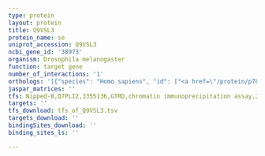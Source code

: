 ```yaml
---
type: protein
layout: protein
title: Q9VSL3
protein_name: se
uniprot_accession: Q9VSL3
ncbi_gene_id: '38973'
organism: Drosophila melanogaster
function: target gene
number_of_interactions: '1'
orthologs: '[{"species": "Homo sapiens", "id": ["<a href=\"/protein/p78417\">P78417</a>", "<a href=\"/protein/q9h4y5\">Q9H4Y5</a>"]}, {"species": "Danio rerio", "id": ["F1QN72", "F1QBZ6"]}, {"species": "Mus musculus", "id": ["<a href=\"/protein/o09131\">O09131</a>", "<a href=\"/protein/q8k2q2\">Q8K2Q2</a>"]}, {"species": "Rattus norvegicus", "id": ["A0A0G2JTY5", "<a href=\"/protein/q6axr6\">Q6AXR6</a>", "<a href=\"/protein/q6axv9\">Q6AXV9</a>"]}, {"species": "Caenorhabditis elegans", "id": ["<a href=\"/protein/o17234\">O17234</a>", "<a href=\"/protein/d7sfi3\">D7SFI3</a>", "<a href=\"/protein/p34277\">P34277</a>", "<a href=\"/protein/o45352\">O45352</a>"]}]'
jaspar_matrices: ''
tfs: Nipped-B,Q7PLI2,3355136,GTRD,chromatin immunoprecipitation assay,27924024%5Buid%5D,No
targets: ''
tfs_download: tfs_of_Q9VSL3.tsv
targets_download: ''
bindingSites_download: ''
binding_sites_ls: ''

---
```

